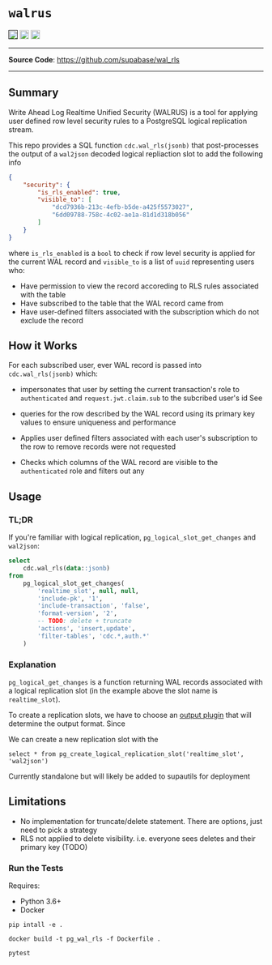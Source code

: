 # `walrus`
<p>

<a href=""><img src="https://img.shields.io/badge/postgresql-12+-blue.svg" alt="PostgreSQL version" height="18"></a>
<a href="https://github.com/supabase/wal_rls/blob/master/LICENSE"><img src="https://img.shields.io/pypi/l/markdown-subtemplate.svg" alt="License" height="18"></a>
<a href="https://github.com/supabase/wal_rls/actions"><img src="https://github.com/supabase/wal_rls/actions/workflows/main.yml/badge.svg" alt="Tests" height="18"></a>

</p>

---

**Source Code**: <a href="https://github.com/supabase/wal_rls" target="_blank">https://github.com/supabase/wal_rls</a>

---
## Summary

Write Ahead Log Realtime Unified Security (WALRUS) is a tool for applying user defined row level security rules to a PostgreSQL logical replication stream.


This repo provides a SQL function `cdc.wal_rls(jsonb)` that post-processes the output of a `wal2json` decoded logical repliaction slot to add the following info

```json
{
    "security": {
        "is_rls_enabled": true,
        "visible_to": [
            "dcd7936b-213c-4efb-b5de-a425f5573027",
            "6dd09788-758c-4c02-ae1a-81d1d318b056"
        ]
    }
}
```
where `is_rls_enabled` is a `bool` to check if row level security is applied for the current WAL record and `visible_to` is a list of `uuid` representing users who:

- Have permission to view the record accoreding to RLS rules associated with the table
- Have subscribed to the table that the WAL record came from
- Have user-defined filters associated with the subscription which do not exclude the record


## How it Works

For each subscribed user, ever WAL record is passed into `cdc.wal_rls(jsonb)` which:

- impersonates that user by setting the current transaction's role to `authenticated` and `request.jwt.claim.sub` to the subcribed user's id
See 

- queries for the row described by the WAL record using its primary key values to ensure uniqueness and performance
- Applies user defined filters associated with each user's subscription to the row to remove records were not requested
- Checks which columns of the WAL record are visible to the `authenticated` role and filters out any 


## Usage

### TL;DR

If you're familiar with logical replication, `pg_logical_slot_get_changes` and `wal2json`:

```sql
select
    cdc.wal_rls(data::jsonb)
from
    pg_logical_slot_get_changes(
        'realtime_slot', null, null,
        'include-pk', '1',
        'include-transaction', 'false',
        'format-version', '2',
        -- TODO: delete + truncate
        'actions', 'insert,update',
        'filter-tables', 'cdc.*,auth.*'
    )
```

### Explanation

`pg_logical_get_changes` is a function returning WAL records associated with a logical replication slot (in the example above the slot name is `realtime_slot`).

To create a replication slots, we have to choose an [output plugin](https://wiki.postgresql.org/wiki/Logical_Decoding_Plugins) that will determine the output format. Since 

We can create a new replication slot with the 
```
select * from pg_create_logical_replication_slot('realtime_slot', 'wal2json')
```





Currently standalone but will likely be added to supautils for deployment

## Limitations

- No implementation for truncate/delete statement. There are options, just need to pick a strategy  
- RLS not applied to delete visibility. i.e. everyone sees deletes and their primary key (TODO)

### Run the Tests

Requires:

- Python 3.6+
- Docker 

```shell
pip intall -e .

docker build -t pg_wal_rls -f Dockerfile .

pytest
```
